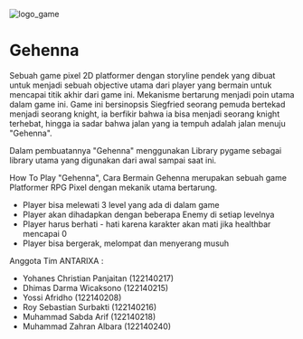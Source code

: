 
![logo_game](https://github.com/AntarixaSoftware/Gehenna/assets/167998389/3c4f91b9-ab47-4865-b706-03ac6edba575)

# Gehenna
Sebuah game pixel 2D platformer dengan storyline pendek yang dibuat untuk menjadi sebuah objective utama dari player yang bermain untuk mencapai titik akhir dari game ini. Mekanisme bertarung menjadi poin utama dalam game ini. Game ini bersinopsis Siegfried seorang pemuda bertekad menjadi seorang knight, ia berfikir bahwa ia bisa menjadi seorang knight terhebat, hingga ia sadar bahwa jalan yang ia tempuh adalah jalan menuju "Gehenna".

Dalam pembuatannya "Gehenna" menggunakan Library pygame sebagai library utama yang digunakan dari awal sampai saat ini.

How To Play "Gehenna", Cara Bermain
Gehenna merupakan sebuah game Platformer RPG Pixel dengan mekanik utama bertarung.
- Player bisa melewati 3 level yang ada di dalam game
- Player akan dihadapkan dengan beberapa Enemy di setiap levelnya
- Player harus berhati - hati karena karakter akan mati jika healthbar mencapai 0
- Player bisa bergerak, melompat dan menyerang musuh

Anggota Tim ANTARIXA :
- Yohanes Christian Panjaitan (122140217)
- Dhimas Darma Wicaksono (122140215)
- Yossi Afridho (122140208)
- Roy Sebastian Surbakti (122140216)
- Muhammad Sabda Arif (122140218)
- Muhammad Zahran Albara (122140240)
